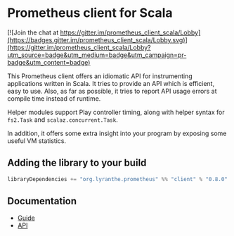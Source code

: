 # Prometheus client for Scala

[![Join the chat at https://gitter.im/prometheus_client_scala/Lobby](https://badges.gitter.im/prometheus_client_scala/Lobby.svg)](https://gitter.im/prometheus_client_scala/Lobby?utm_source=badge&utm_medium=badge&utm_campaign=pr-badge&utm_content=badge)

This Prometheus client offers an idiomatic API for instrumenting applications written in Scala. It tries to provide an API which is efficient, easy to use. Also, as far as possible, it tries to report API usage errors at compile time instead of runtime.

Helper modules support Play controller timing, along with helper syntax for `fs2.Task` and `scalaz.concurrent.Task`.

In addition, it offers some extra insight into your program by exposing some useful VM statistics.

## Adding the library to your build

```scala
libraryDependencies += "org.lyranthe.prometheus" %% "client" % "0.8.0"
```

## Documentation

 - [Guide](https://www.lyranthe.org/prometheus_client_scala/guide/)
 - [API](https://www.lyranthe.org/prometheus_client_scala/latest/api/#org.lyranthe.prometheus.client.package)
